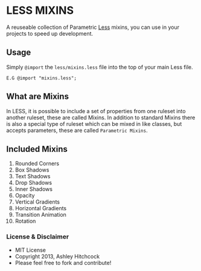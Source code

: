 # LESS MIXINS

A reuseable collection of Parametric [Less](http://lesscss.org/) mixins, you can use in your projects to speed up development. 

## Usage

Simply `@import` the `less/mixins.less` file into the top of your main Less file.

`E.G @import "mixins.less";`


## What are Mixins
In LESS, it is possible to include a set of properties from one ruleset into another ruleset, these are called Mixins. 
In addition to standard Mixins there is also a special type of ruleset which can be mixed in like classes, but accepts parameters, these are called `Parametric Mixins`.

## Included Mixins
1. Rounded Corners
2. Box Shadows
3. Text Shadows
4. Drop Shadows
5. Inner Shadows
6. Opacity 
7. Vertical Gradients
8. Horizontal Gradients
9. Transition Animation
10. Rotation

### License & Disclaimer

- MIT License
- Copyright 2013, Ashley Hitchcock
- Please feel free to fork and contribute!